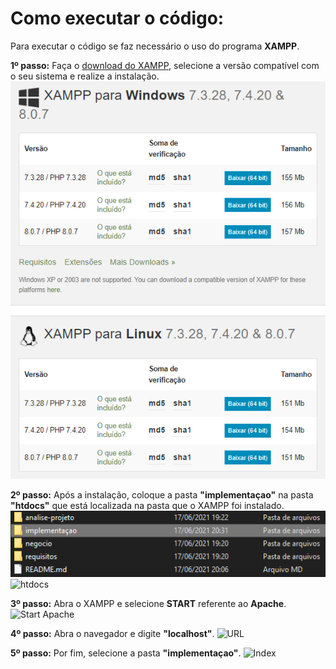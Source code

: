 # Como executar o código:

Para executar o código se faz necessário o uso do programa **XAMPP**.

**1º passo:**
    Faça o [download do XAMPP](https://www.apachefriends.org/pt_br/download.html), selecione a versão compatível com o seu sistema e realize a instalação.
    ![Versões](https://github.com/jeanrabello/Tarefa_Eng_II_Final/blob/main/implementaçao/Img/IMG_README/Versões_Xampp.png)
    
**2º passo:**
    Após a instalação, coloque a pasta **"implementaçao"** na pasta **"htdocs"** que está localizada na pasta que o XAMPP foi instalado.
    ![implementaçao](https://github.com/jeanrabello/Tarefa_Eng_II_Final/blob/main/implementaçao/Img/IMG_README/implementaçao.png)
    ![htdocs](https://github.com/jeanrabello/Tarefa_Eng_II_Final/blob/main/implementaçao/Img/IMG_README/htdocs.png)

**3º passo:**
    Abra o XAMPP e selecione **START** referente ao **Apache**.
    ![Start Apache](https://github.com/jeanrabello/Tarefa_Eng_II_Final/blob/main/implementaçao/Img/IMG_README/Xampp.png)

**4º passo:**
    Abra o navegador e digite **"localhost"**.
    ![URL](https://github.com/jeanrabello/Tarefa_Eng_II_Final/blob/main/implementaçao/Img/IMG_README/localhost.png)

**5º passo:**
    Por fim, selecione a pasta **"implementaçao"**.
    ![Index](https://github.com/jeanrabello/Tarefa_Eng_II_Final/blob/main/implementaçao/Img/IMG_README/index.png)